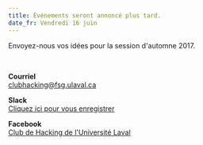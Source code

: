 ```yaml
---
title: Événements seront annoncé plus tard.
date_fr: Vendredi 16 juin
---
```



  <p>
	Envoyez-nous vos idées pour la session d'automne 2017.
	</p>
	<br/>
  <p>
    <b>Courriel</b>
    <br/>
    <a href="mailto:clubhacking@fsg.ulaval.ca">clubhacking@fsg.ulaval.ca</a>
  </p>
  <p>
    <b>Slack</b>
    <br/>
    <a target="_blank" href="http://159.203.173.168:3000/">Cliquez ici pour vous enregistrer</a>
  </p>
  <p>
    <b>Facebook</b>
    <br/>
    <a href="https://www.facebook.com/groups/1603211466559079/" target="_blank">Club de Hacking de l'Université Laval</a>
  </p>

